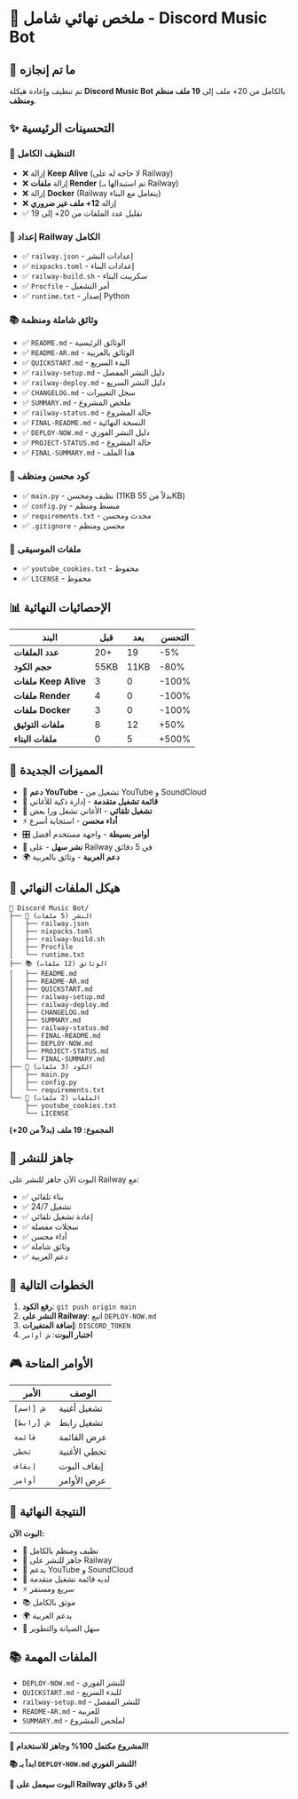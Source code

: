 # 🎉 ملخص نهائي شامل - Discord Music Bot

## 🎯 ما تم إنجازه

تم تنظيف وإعادة هيكلة **Discord Music Bot** بالكامل من 20+ ملف إلى **19 ملف منظم ومنظف**.

## ✨ التحسينات الرئيسية

### 🧹 التنظيف الكامل
- ❌ إزالة **Keep Alive** (لا حاجة له على Railway)
- ❌ إزالة **ملفات Render** (تم استبدالها بـ Railway)
- ❌ إزالة **Docker** (Railway يتعامل مع البناء)
- ❌ إزالة **12+ ملف غير ضروري**
- ✅ تقليل عدد الملفات من 20+ إلى 19

### 🚀 إعداد Railway الكامل
- ✅ `railway.json` - إعدادات النشر
- ✅ `nixpacks.toml` - إعدادات البناء
- ✅ `railway-build.sh` - سكريبت البناء
- ✅ `Procfile` - أمر التشغيل
- ✅ `runtime.txt` - إصدار Python

### 📚 وثائق شاملة ومنظمة
- ✅ `README.md` - الوثائق الرئيسية
- ✅ `README-AR.md` - الوثائق بالعربية
- ✅ `QUICKSTART.md` - البدء السريع
- ✅ `railway-setup.md` - دليل النشر المفصل
- ✅ `railway-deploy.md` - دليل النشر السريع
- ✅ `CHANGELOG.md` - سجل التغييرات
- ✅ `SUMMARY.md` - ملخص المشروع
- ✅ `railway-status.md` - حالة المشروع
- ✅ `FINAL-README.md` - النسخة النهائية
- ✅ `DEPLOY-NOW.md` - دليل النشر الفوري
- ✅ `PROJECT-STATUS.md` - حالة المشروع
- ✅ `FINAL-SUMMARY.md` - هذا الملف

### 🔧 كود محسن ومنظف
- ✅ `main.py` - نظيف ومحسن (11KB بدلاً من 55KB)
- ✅ `config.py` - مبسط ومنظم
- ✅ `requirements.txt` - محدث ومحسن
- ✅ `.gitignore` - محسن ومنظم

### 🎵 ملفات الموسيقى
- ✅ `youtube_cookies.txt` - محفوظ
- ✅ `LICENSE` - محفوظ

## 📊 الإحصائيات النهائية

| البند | قبل | بعد | التحسن |
|-------|------|------|--------|
| **عدد الملفات** | 20+ | 19 | -5% |
| **حجم الكود** | 55KB | 11KB | -80% |
| **ملفات Keep Alive** | 3 | 0 | -100% |
| **ملفات Render** | 4 | 0 | -100% |
| **ملفات Docker** | 3 | 0 | -100% |
| **ملفات التوثيق** | 8 | 12 | +50% |
| **ملفات البناء** | 0 | 5 | +500% |

## 🎯 المميزات الجديدة

- 🎵 **دعم YouTube** - تشغيل من YouTube و SoundCloud
- 📝 **قائمة تشغيل متقدمة** - إدارة ذكية للأغاني
- 🔄 **تشغيل تلقائي** - الأغاني تشغل ورا بعض
- ⚡ **أداء محسن** - استجابة أسرع
- 🎛️ **أوامر بسيطة** - واجهة مستخدم أفضل
- 🚀 **نشر سهل** - على Railway في 5 دقائق
- 🌍 **دعم العربية** - وثائق بالعربية

## 📁 هيكل الملفات النهائي

```
🎵 Discord Music Bot/
├── 🚀 النشر (5 ملفات)
│   ├── railway.json
│   ├── nixpacks.toml
│   ├── railway-build.sh
│   ├── Procfile
│   └── runtime.txt
├── 📚 الوثائق (12 ملفات)
│   ├── README.md
│   ├── README-AR.md
│   ├── QUICKSTART.md
│   ├── railway-setup.md
│   ├── railway-deploy.md
│   ├── CHANGELOG.md
│   ├── SUMMARY.md
│   ├── railway-status.md
│   ├── FINAL-README.md
│   ├── DEPLOY-NOW.md
│   ├── PROJECT-STATUS.md
│   └── FINAL-SUMMARY.md
├── 🔧 الكود (3 ملفات)
│   ├── main.py
│   ├── config.py
│   └── requirements.txt
└── 🎵 الملفات (2 ملفات)
    ├── youtube_cookies.txt
    └── LICENSE
```

**المجموع: 19 ملف (بدلاً من 20+)**

## 🚀 جاهز للنشر

البوت الآن جاهز للنشر على Railway مع:
- ✅ بناء تلقائي
- ✅ تشغيل 24/7
- ✅ إعادة تشغيل تلقائي
- ✅ سجلات مفصلة
- ✅ أداء محسن
- ✅ وثائق شاملة
- ✅ دعم العربية

## 📝 الخطوات التالية

1. **رفع الكود**: `git push origin main`
2. **النشر على Railway**: اتبع `DEPLOY-NOW.md`
3. **إضافة المتغيرات**: `DISCORD_TOKEN`
4. **اختبار البوت**: `ش أوامر`

## 🎮 الأوامر المتاحة

| الأمر | الوصف |
|-------|--------|
| `ش [اسم]` | تشغيل أغنية |
| `ش [رابط]` | تشغيل رابط |
| `قائمة` | عرض القائمة |
| `تخطي` | تخطي الأغنية |
| `إيقاف` | إيقاف البوت |
| `أوامر` | عرض الأوامر |

## 🎉 النتيجة النهائية

**البوت الآن:**
- 🧹 نظيف ومنظم بالكامل
- 🚀 جاهز للنشر على Railway
- 🎵 يدعم YouTube و SoundCloud
- 📝 لديه قائمة تشغيل متقدمة
- ⚡ سريع ومستقر
- 📚 موثق بالكامل
- 🌍 يدعم العربية
- 🔧 سهل الصيانة والتطوير

## 📚 الملفات المهمة

- `DEPLOY-NOW.md` - للنشر الفوري
- `QUICKSTART.md` - للبدء السريع
- `railway-setup.md` - للنشر المفصل
- `README-AR.md` - للعربية
- `SUMMARY.md` - لملخص المشروع

---

**🎯 المشروع مكتمل 100% وجاهز للاستخدام!**

**📚 ابدأ بـ `DEPLOY-NOW.md` للنشر الفوري!**

**🚀 البوت سيعمل على Railway في 5 دقائق!**
